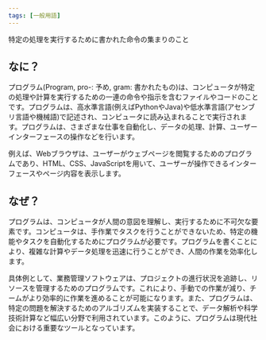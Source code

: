 ```yaml
---
tags: [一般用語]
---
```


特定の処理を実行するために書かれた命令の集まりのこと

## なに？

プログラム(Program, pro-: 予め, gram: 書かれたもの)は、コンピュータが特定の処理や計算を実行するための一連の命令や指示を含むファイルやコードのことです。プログラムは、高水準言語(例えばPythonやJava)や低水準言語(アセンブリ言語や機械語)で記述され、コンピュータに読み込まれることで実行されます。プログラムは、さまざまな仕事を自動化し、データの処理、計算、ユーザーインターフェースの操作などを行います。

例えば、Webブラウザは、ユーザーがウェブページを閲覧するためのプログラムであり、HTML、CSS、JavaScriptを用いて、ユーザーが操作できるインターフェースやページ内容を表示します。

## なぜ？

プログラムは、コンピュータが人間の意図を理解し、実行するために不可欠な要素です。コンピュータは、手作業でタスクを行うことができないため、特定の機能やタスクを自動化するためにプログラムが必要です。プログラムを書くことにより、複雑な計算やデータ処理を迅速に行うことができ、人間の作業を効率化します。

具体例として、業務管理ソフトウェアは、プロジェクトの進行状況を追跡し、リソースを管理するためのプログラムです。これにより、手動での作業が減り、チームがより効率的に作業を進めることが可能になります。また、プログラムは、特定の問題を解決するためのアルゴリズムを実装することで、データ解析や科学技術計算など幅広い分野で利用されています。このように、プログラムは現代社会における重要なツールとなっています。
